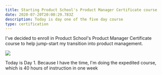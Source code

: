 ```yaml
---
title: Starting Product School's Product Manager Certificate course
date: 2020-07-20T20:00:29.783Z
description: Today is day one of the five day course
type: certification
---
```

I've decided to enroll in Product School's Product Manager Certificate course to help jump-start my transition into product management.

![](/img/screen-shot-2020-07-20-at-5.19.25-pm.png)

Today is Day 1. Because I have the time, I'm doing the expedited course, which is 40 hours of instruction in one week